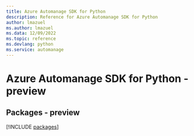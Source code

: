 ```yaml
---
title: Azure Automanage SDK for Python
description: Reference for Azure Automanage SDK for Python
author: lmazuel
ms.author: lmazuel
ms.data: 12/09/2022
ms.topic: reference
ms.devlang: python
ms.service: automanage
---
```

# Azure Automanage SDK for Python - preview
## Packages - preview
[!INCLUDE [packages](automanage-index.md)]